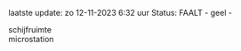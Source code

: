 laatste update: 
zo 12-11-2023  6:32   uur 
Status: FAALT - geel - 
<div class="service Y">schijfruimte</div><div class="service Y">microstation</div>